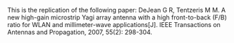 This is the replication of the following paper:
DeJean G R, Tentzeris M M. A new high-gain microstrip Yagi array antenna with a high front-to-back (F/B) ratio for WLAN and millimeter-wave applications[J]. IEEE Transactions on Antennas and Propagation, 2007, 55(2): 298-304.
